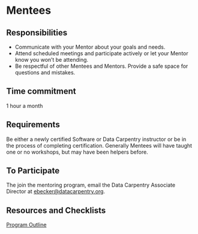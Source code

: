 # Mentees

## Responsibilities

* Communicate with your Mentor about your goals and needs.
* Attend scheduled meetings and participate actively or let your Mentor know you won’t be attending.
* Be respectful of other Mentees and Mentors. Provide a safe space for questions and mistakes.


## Time commitment

1 hour a month

## Requirements

Be either a newly certified Software or Data Carpentry instructor or 
be in the process of completing certification. Generally Mentees will have 
taught one or no workshops, but may have been helpers before.

## To Participate

The join the mentoring program, email the Data Carpentry Associate Director at ebecker@datacarpentry.org.

## Resources and Checklists

[Program Outline](https://github.com/datacarpentry/mentoring-program/blob/master/program-outline.md)